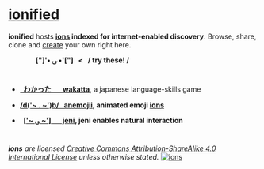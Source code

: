 # [ionified](http://ionified.net)

**ionified** hosts **[ions](https://github.com/ionify/about/blob/public/ions/ion.md)
indexed for internet-enabled discovery**. Browse, share, clone and
[create](https://github.com/organizations/ionified/repositories/new)
your own right here.

&nbsp; &nbsp; &nbsp; &nbsp; &nbsp; &nbsp; &nbsp;
**["]'• ؈ •'["] &nbsp; < &nbsp; / try these! /**

#

+ [**&nbsp; わかった &nbsp; &nbsp; &nbsp; wakatta**](https://rawgit.com/ionified/wakatta-ions.iskitz.net/public/),
  a japanese language-skills game


+ **[/d('~ . ~')b/ &nbsp; anemojii](https://rawgit.com/ionified/anemojii-ions.iskitz.net/public/),
  animated emoji [ions](https://github.com/ionify/about/blob/public/ions/ion.md)**


+ **&nbsp;&nbsp;[['~ ؈ ~'] &nbsp; &nbsp; &nbsp; jeni](https://github.com/ionified/jeni-ions.iskitz.net),
  jeni enables natural interaction**

#

_**ions** are licensed_
_[Creative Commons Attribution-ShareAlike 4.0 International License](http://creativecommons.org/licenses/by-sa/4.0/)_
_unless otherwise stated._
  [![ions](https://i.creativecommons.org/l/by-sa/4.0/80x15.png "Creative Commons License")](http://creativecommons.org/licenses/by-sa/4.0/)
